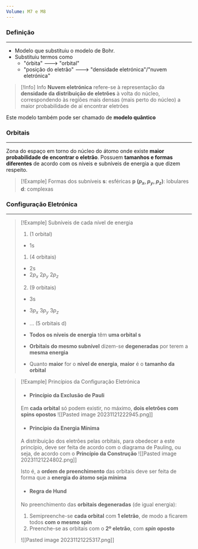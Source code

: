 ```yaml
---
Volume: M7 e M8
---
```

### Definição
---
- Modelo que substituiu o modelo de Bohr.
- Substituiu termos como 
	- "órbita" ---> "orbital"
	- "posição do eletrão" ---> "densidade eletrónica"/"nuvem eletrónica"
>[!Info] Info
>**Nuvem eletrónica** refere-se à representação da **densidade da distribuição de eletrões** à volta do núcleo, correspondendo às regiões mais densas (mais perto do núcleo) a maior probabilidade de aí encontrar eletrões

Este modelo também pode ser chamado de **modelo quântico**
### Orbitais
---
Zona do espaço em torno do núcleo do átomo onde existe **maior probabilidade de encontrar o eletrão**. 
Possuem **tamanhos e formas diferentes** de acordo com os níveis e subníveis de energia a que dizem respeito.

>[!Example] Formas dos subníveis
>**s**: esféricas
>**p ($p_x$, $p_y$, $p_z$)**: lobulares
>**d**: complexas  

### Configuração Eletrónica
---

>[!Example] Subníveis de cada nível de energia
>1. (1 orbital)
> 	- 1s
>1. (4 orbitais)
> 	- 2s
> 	- 2$p_x$ 2$p_y$ 2$p_z$
>2. (9 orbitais)
>	- 3s
>	- 3$p_x$ 3$p_y$ 3$p_z$
>	- ... (5 orbitais d)
>
>- **Todos os níveis de energia** têm **uma orbital s**
>- **Orbitais do mesmo subnível** dizem-se **degeneradas** por terem a **mesma energia**
>- Quanto **maior** for o **nível de energia**, **maior** é o **tamanho da orbital**

>[!Example] Princípios da Configuração Eletrónica
>- #### Princípio da Exclusão de Pauli
>Em **cada orbital** só podem existir, no máximo, **dois eletrões com spins opostos**
>![[Pasted image 20231121222945.png]]
>
>- #### Princípio da Energia Mínima
>A distribuição dos eletrões pelas orbitais, para obedecer a este princípio, deve ser feita de acordo com o diagrama de Pauling, ou seja, de acordo com o **Princípio da Construção**
>![[Pasted image 20231121224802.png]]
>
>Isto é, a **ordem de preenchimento** das orbitais deve ser feita de forma que a **energia do átomo seja mínima**
>- #### Regra de Hund 
>No preenchimento das **orbitais degeneradas** (de igual energia):
>1. Semipreenche-se **cada orbital** com **1 eletrão**, de modo a ficarem todos **com o mesmo spin**
>2. Preenche-se as orbitais com o **2º eletrão**, com ***spin* oposto**
>   
>![[Pasted image 20231121225317.png]]




